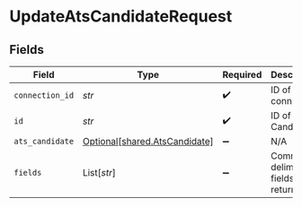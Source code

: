 # UpdateAtsCandidateRequest


## Fields

| Field                                                                | Type                                                                 | Required                                                             | Description                                                          |
| -------------------------------------------------------------------- | -------------------------------------------------------------------- | -------------------------------------------------------------------- | -------------------------------------------------------------------- |
| `connection_id`                                                      | *str*                                                                | :heavy_check_mark:                                                   | ID of the connection                                                 |
| `id`                                                                 | *str*                                                                | :heavy_check_mark:                                                   | ID of the Candidate                                                  |
| `ats_candidate`                                                      | [Optional[shared.AtsCandidate]](../../models/shared/atscandidate.md) | :heavy_minus_sign:                                                   | N/A                                                                  |
| `fields`                                                             | List[*str*]                                                          | :heavy_minus_sign:                                                   | Comma-delimited fields to return                                     |